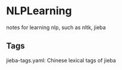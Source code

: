 # NLPLearning
notes for learning nlp, such as nltk, jieba


## Tags
jieba-tags.yaml: Chinese lexical tags of jieba
